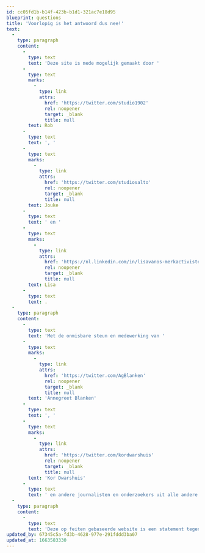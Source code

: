 ```yaml
---
id: cc05fd1b-b14f-423b-b1d1-321ac7e18d95
blueprint: questions
title: 'Voorlopig is het antwoord dus nee!'
text:
  -
    type: paragraph
    content:
      -
        type: text
        text: 'Deze site is mede mogelijk gemaakt door '
      -
        type: text
        marks:
          -
            type: link
            attrs:
              href: 'https://twitter.com/studio1902'
              rel: noopener
              target: _blank
              title: null
        text: Rob
      -
        type: text
        text: ', '
      -
        type: text
        marks:
          -
            type: link
            attrs:
              href: 'https://twitter.com/studiosalto'
              rel: noopener
              target: _blank
              title: null
        text: Jouke
      -
        type: text
        text: ' en '
      -
        type: text
        marks:
          -
            type: link
            attrs:
              href: 'https://nl.linkedin.com/in/lisavanos-merkactivisten'
              rel: noopener
              target: _blank
              title: null
        text: Lisa
      -
        type: text
        text: .
  -
    type: paragraph
    content:
      -
        type: text
        text: 'Met de onmisbare steun en medewerking van '
      -
        type: text
        marks:
          -
            type: link
            attrs:
              href: 'https://twitter.com/AgBlanken'
              rel: noopener
              target: _blank
              title: null
        text: 'Annegreet Blanken'
      -
        type: text
        text: ', '
      -
        type: text
        marks:
          -
            type: link
            attrs:
              href: 'https://twitter.com/kordwarshuis'
              rel: noopener
              target: _blank
              title: null
        text: 'Kor Dwarshuis'
      -
        type: text
        text: ' en andere journalisten en onderzoekers uit alle andere vermelde bronnen.'
  -
    type: paragraph
    content:
      -
        type: text
        text: 'Deze op feiten gebaseerde website is een statement tegen het feitenvrije geroeptoeter.'
updated_by: 67345c5a-fd3b-4628-977e-291fddd3ba07
updated_at: 1663583330
---
```


